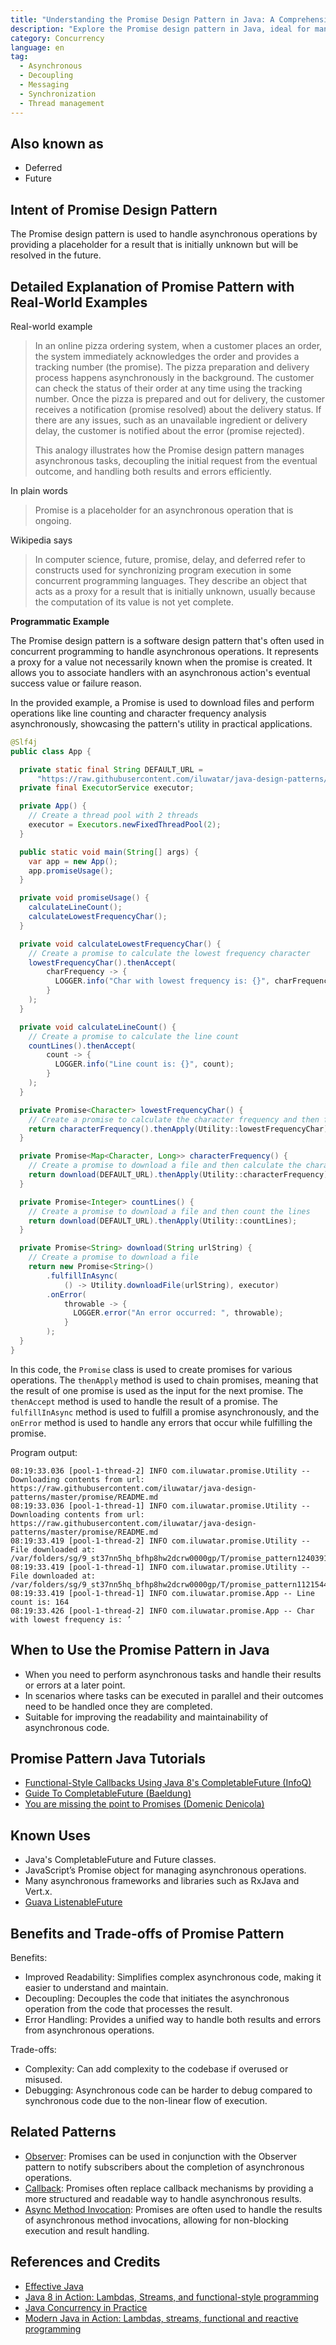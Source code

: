 ```yaml
---
title: "Understanding the Promise Design Pattern in Java: A Comprehensive Guide"
description: "Explore the Promise design pattern in Java, ideal for managing asynchronous operations efficiently. Learn how it enhances code readability and maintainability with practical examples and detailed explanations."
category: Concurrency
language: en
tag:
  - Asynchronous
  - Decoupling
  - Messaging
  - Synchronization
  - Thread management
---
```


## Also known as

* Deferred
* Future

## Intent of Promise Design Pattern

The Promise design pattern is used to handle asynchronous operations by providing a placeholder for a result that is initially unknown but will be resolved in the future.

## Detailed Explanation of Promise Pattern with Real-World Examples

Real-world example

> In an online pizza ordering system, when a customer places an order, the system immediately acknowledges the order and provides a tracking number (the promise). The pizza preparation and delivery process happens asynchronously in the background. The customer can check the status of their order at any time using the tracking number. Once the pizza is prepared and out for delivery, the customer receives a notification (promise resolved) about the delivery status. If there are any issues, such as an unavailable ingredient or delivery delay, the customer is notified about the error (promise rejected).
> 
> This analogy illustrates how the Promise design pattern manages asynchronous tasks, decoupling the initial request from the eventual outcome, and handling both results and errors efficiently.

In plain words

> Promise is a placeholder for an asynchronous operation that is ongoing.

Wikipedia says

> In computer science, future, promise, delay, and deferred refer to constructs used for synchronizing program execution in some concurrent programming languages. They describe an object that acts as a proxy for a result that is initially unknown, usually because the computation of its value is not yet complete.

**Programmatic Example**

The Promise design pattern is a software design pattern that's often used in concurrent programming to handle asynchronous operations. It represents a proxy for a value not necessarily known when the promise is created. It allows you to associate handlers with an asynchronous action's eventual success value or failure reason.

In the provided example, a Promise is used to download files and perform operations like line counting and character frequency analysis asynchronously, showcasing the pattern's utility in practical applications.

```java
@Slf4j
public class App {

  private static final String DEFAULT_URL =
      "https://raw.githubusercontent.com/iluwatar/java-design-patterns/master/promise/README.md";
  private final ExecutorService executor;

  private App() {
    // Create a thread pool with 2 threads
    executor = Executors.newFixedThreadPool(2);
  }

  public static void main(String[] args) {
    var app = new App();
    app.promiseUsage();
  }

  private void promiseUsage() {
    calculateLineCount();
    calculateLowestFrequencyChar();
  }

  private void calculateLowestFrequencyChar() {
    // Create a promise to calculate the lowest frequency character
    lowestFrequencyChar().thenAccept(
        charFrequency -> {
          LOGGER.info("Char with lowest frequency is: {}", charFrequency);
        }
    );
  }

  private void calculateLineCount() {
    // Create a promise to calculate the line count
    countLines().thenAccept(
        count -> {
          LOGGER.info("Line count is: {}", count);
        }
    );
  }

  private Promise<Character> lowestFrequencyChar() {
    // Create a promise to calculate the character frequency and then find the lowest frequency character
    return characterFrequency().thenApply(Utility::lowestFrequencyChar);
  }

  private Promise<Map<Character, Long>> characterFrequency() {
    // Create a promise to download a file and then calculate the character frequency
    return download(DEFAULT_URL).thenApply(Utility::characterFrequency);
  }

  private Promise<Integer> countLines() {
    // Create a promise to download a file and then count the lines
    return download(DEFAULT_URL).thenApply(Utility::countLines);
  }

  private Promise<String> download(String urlString) {
    // Create a promise to download a file
    return new Promise<String>()
        .fulfillInAsync(
            () -> Utility.downloadFile(urlString), executor)
        .onError(
            throwable -> {
              LOGGER.error("An error occurred: ", throwable);
            }
        );
  }
}
```

In this code, the `Promise` class is used to create promises for various operations. The `thenApply` method is used to chain promises, meaning that the result of one promise is used as the input for the next promise. The `thenAccept` method is used to handle the result of a promise. The `fulfillInAsync` method is used to fulfill a promise asynchronously, and the `onError` method is used to handle any errors that occur while fulfilling the promise.

Program output:

```
08:19:33.036 [pool-1-thread-2] INFO com.iluwatar.promise.Utility -- Downloading contents from url: https://raw.githubusercontent.com/iluwatar/java-design-patterns/master/promise/README.md
08:19:33.036 [pool-1-thread-1] INFO com.iluwatar.promise.Utility -- Downloading contents from url: https://raw.githubusercontent.com/iluwatar/java-design-patterns/master/promise/README.md
08:19:33.419 [pool-1-thread-2] INFO com.iluwatar.promise.Utility -- File downloaded at: /var/folders/sg/9_st37nn5hq_bfhp8hw2dcrw0000gp/T/promise_pattern12403918065536844551.tmp
08:19:33.419 [pool-1-thread-1] INFO com.iluwatar.promise.Utility -- File downloaded at: /var/folders/sg/9_st37nn5hq_bfhp8hw2dcrw0000gp/T/promise_pattern11215446820862558571.tmp
08:19:33.419 [pool-1-thread-1] INFO com.iluwatar.promise.App -- Line count is: 164
08:19:33.426 [pool-1-thread-2] INFO com.iluwatar.promise.App -- Char with lowest frequency is: ’
```

## When to Use the Promise Pattern in Java

* When you need to perform asynchronous tasks and handle their results or errors at a later point.
* In scenarios where tasks can be executed in parallel and their outcomes need to be handled once they are completed.
* Suitable for improving the readability and maintainability of asynchronous code.

## Promise Pattern Java Tutorials

* [Functional-Style Callbacks Using Java 8's CompletableFuture (InfoQ)](https://www.infoq.com/articles/Functional-Style-Callbacks-Using-CompletableFuture)
* [Guide To CompletableFuture (Baeldung)](https://www.baeldung.com/java-completablefuture)
* [You are missing the point to Promises (Domenic Denicola)](https://gist.github.com/domenic/3889970)

## Known Uses

* Java's CompletableFuture and Future classes.
* JavaScript’s Promise object for managing asynchronous operations.
* Many asynchronous frameworks and libraries such as RxJava and Vert.x.
* [Guava ListenableFuture](https://github.com/google/guava/wiki/ListenableFutureExplained)

## Benefits and Trade-offs of Promise Pattern

Benefits:

* Improved Readability: Simplifies complex asynchronous code, making it easier to understand and maintain.
* Decoupling: Decouples the code that initiates the asynchronous operation from the code that processes the result.
* Error Handling: Provides a unified way to handle both results and errors from asynchronous operations.

Trade-offs:

* Complexity: Can add complexity to the codebase if overused or misused.
* Debugging: Asynchronous code can be harder to debug compared to synchronous code due to the non-linear flow of execution.

## Related Patterns

* [Observer](https://java-design-patterns.com/patterns/observer/): Promises can be used in conjunction with the Observer pattern to notify subscribers about the completion of asynchronous operations.
* [Callback](https://java-design-patterns.com/patterns/callback/): Promises often replace callback mechanisms by providing a more structured and readable way to handle asynchronous results.
* [Async Method Invocation](https://java-design-patterns.com/patterns/async-method-invocation/): Promises are often used to handle the results of asynchronous method invocations, allowing for non-blocking execution and result handling.

## References and Credits

* [Effective Java](https://amzn.to/4cGk2Jz)
* [Java 8 in Action: Lambdas, Streams, and functional-style programming](https://amzn.to/3QCmGXs)
* [Java Concurrency in Practice](https://amzn.to/4aRMruW)
* [Modern Java in Action: Lambdas, streams, functional and reactive programming](https://amzn.to/3VhwetF)
